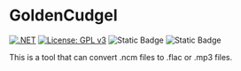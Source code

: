 # GoldenCudgel
[![.NET](https://github.com/billtsui/SunWukong/actions/workflows/dotnet.yml/badge.svg)](https://github.com/billtsui/SunWukong/actions/workflows/dotnet.yml)  [![License: GPL v3](https://img.shields.io/badge/License-GPLv3-%2355C850.svg)](https://www.gnu.org/licenses/gpl-3.0) ![Static Badge](https://img.shields.io/badge/version-Net%208.0%2CNet%209.0-%2355C850) ![Static Badge](https://img.shields.io/badge/Platform-MacOS%2CWindows%2011-%2355C850)



This is a tool that can convert .ncm files to .flac or .mp3 files.
